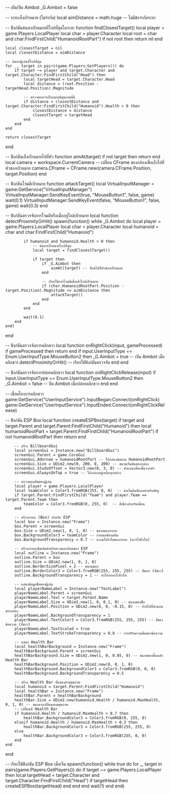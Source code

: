 -- เปิด/ปิด Aimbot
_G.Aimbot = false

-- ระยะเล็งเป้าหมาย (ไม่จำกัด)
local aimDistance = math.huge -- ไม่มีข้อจำกัดระยะ

-- ฟังก์ชันค้นหาเป้าหมายที่ใกล้ที่สุดในระยะ
function findClosestTarget()
    local player = game.Players.LocalPlayer
    local char = player.Character
    local root = char and char:FindFirstChild("HumanoidRootPart")
    if not root then return nil end

    local closestTarget = nil
    local closestDistance = aimDistance

    -- ค้นหาผู้เล่นที่ใกล้ที่สุด
    for _, target in pairs(game.Players:GetPlayers()) do
        if target ~= player and target.Character and target.Character:FindFirstChild("Head") then
            local targetHead = target.Character.Head
            local distance = (root.Position - targetHead.Position).Magnitude

            -- ตรวจสอบว่าเป้าหมายมีสุขภาพที่ดี
            if distance < closestDistance and target.Character:FindFirstChild("Humanoid").Health > 0 then
                closestDistance = distance
                closestTarget = targetHead
            end
        end
    end

    return closestTarget
end

-- ฟังก์ชันเล็งเป้าหมายไปที่หัว
function aimAt(target)
    if not target then return end
    local camera = workspace.CurrentCamera
    -- เปลี่ยน CFrame ของกล้องเพื่อเล็งไปที่หัวของเป้าหมาย
    camera.CFrame = CFrame.new(camera.CFrame.Position, target.Position)
end

-- ฟังก์ชันโจมตีเป้าหมาย
function attackTarget()
    local VirtualInputManager = game:GetService("VirtualInputManager")
    VirtualInputManager:SendKeyEvent(true, "MouseButton1", false, game)
    wait(0.1)
    VirtualInputManager:SendKeyEvent(false, "MouseButton1", false, game)
    wait(0.3)
end

-- ฟังก์ชันตรวจจับการโจมตีหรือเมื่ออยู่ใกล้เป้าหมาย
local function detectProximityOrHit()
    spawn(function()
        while _G.Aimbot do
            local player = game.Players.LocalPlayer
            local char = player.Character
            local humanoid = char and char:FindFirstChild("Humanoid")

            if humanoid and humanoid.Health > 0 then
                -- ค้นหาเป้าหมายใกล้ที่สุด
                local target = findClosestTarget()

                if target then
                    if _G.Aimbot then
                        aimAt(target) -- ล็อคไปที่หัวของเป้าหมาย
                    end

                    -- เรียกใช้การโจมตีเมื่อเข้าใกล้เป้าหมาย
                    if (char.HumanoidRootPart.Position - target.Position).Magnitude <= aimDistance then
                        attackTarget()
                    end
                end
            end

            wait(0.1)
        end
    end)
end

-- ฟังก์ชันตรวจจับการคลิกขวา
local function onRightClick(input, gameProcessed)
    if gameProcessed then return end
    if input.UserInputType == Enum.UserInputType.MouseButton2 then
        _G.Aimbot = true  -- เปิด Aimbot เมื่อคลิกขวา
        detectProximityOrHit() -- เรียกใช้ฟังก์ชันตรวจจับ
    end
end

-- ฟังก์ชันตรวจจับการปล่อยคลิกขวา
local function onRightClickRelease(input)
    if input.UserInputType == Enum.UserInputType.MouseButton2 then
        _G.Aimbot = false  -- ปิด Aimbot เมื่อปล่อยคลิกขวา
    end
end

-- เชื่อมโยงการคลิกขวา
game:GetService("UserInputService").InputBegan:Connect(onRightClick)
game:GetService("UserInputService").InputEnded:Connect(onRightClickRelease)

-- ฟังก์ชัน ESP Box
local function createESPBox(target)
    if target and target.Parent and target.Parent:FindFirstChild("Humanoid") then
        local humanoidRootPart = target.Parent:FindFirstChild("HumanoidRootPart")
        if not humanoidRootPart then return end

        -- สร้าง BillboardGui
        local screenGui = Instance.new("BillboardGui")
        screenGui.Parent = game.CoreGui
        screenGui.Adornee = humanoidRootPart -- ให้กล่องติดตาม HumanoidRootPart
        screenGui.Size = UDim2.new(0, 200, 0, 200) -- ขนาดเริ่มต้นของกล่อง
        screenGui.StudsOffset = Vector3.new(0, 3, 0) -- ตำแหน่งที่ยกขึ้นจากหัว
        screenGui.AlwaysOnTop = true -- ให้กล่องอยู่เหนือทุกอย่าง

        -- ตรวจสอบทีมของผู้เล่น
        local player = game.Players.LocalPlayer
        local teamColor = Color3.fromRGB(255, 0, 0)  -- ค่าเริ่มต้นสีแดงสำหรับศัตรู
        if target.Parent:FindFirstChild("Team") and player.Team == target.Parent.Team then
            teamColor = Color3.fromRGB(0, 255, 0)  -- สีเขียวสำหรับเพื่อน
        end

        -- สร้างกรอบ (Box) สำหรับ ESP
        local box = Instance.new("Frame")
        box.Parent = screenGui
        box.Size = UDim2.new(1, 0, 1, 0) -- ขนาดของกรอบ
        box.BackgroundColor3 = teamColor -- กำหนดสีตามทีม
        box.BackgroundTransparency = 0.7 -- ความโปร่งใสของกรอบ (ควรโปร่งใส)

        -- สร้างกรอบเพิ่มเติมสำหรับความละเอียดของ ESP
        local outline = Instance.new("Frame")
        outline.Parent = box
        outline.Size = UDim2.new(1, 0, 1, 0)
        outline.BorderSizePixel = 2 -- ขนาดขอบ
        outline.BorderColor3 = Color3.fromRGB(255, 255, 255) -- สีขอบ (สีขาว)
        outline.BackgroundTransparency = 1 -- ทำให้กรอบโปร่งใส

        -- แสดงข้อมูลชื่อของผู้เล่น
        local playerNameLabel = Instance.new("TextLabel")
        playerNameLabel.Parent = screenGui
        playerNameLabel.Text = target.Parent.Name
        playerNameLabel.Size = UDim2.new(1, 0, 0.1, 0) -- ขนาดของชื่อ
        playerNameLabel.Position = UDim2.new(0, 0, -0.15, 0) -- ย้ายไปที่ด้านบนของกล่อง
        playerNameLabel.BackgroundTransparency = 1
        playerNameLabel.TextColor3 = Color3.fromRGB(255, 255, 255) -- สีของข้อความ (สีขาว)
        playerNameLabel.TextScaled = true
        playerNameLabel.TextStrokeTransparency = 0.8 -- การปรับความมืดของข้อความ

        -- แสดง Health Bar
        local healthBarBackground = Instance.new("Frame")
        healthBarBackground.Parent = screenGui
        healthBarBackground.Size = UDim2.new(1, 0, 0.05, 0) -- ขนาดของพื้นหลัง Health Bar
        healthBarBackground.Position = UDim2.new(0, 0, 1, 0)
        healthBarBackground.BackgroundColor3 = Color3.fromRGB(0, 0, 0)
        healthBarBackground.BackgroundTransparency = 0.5

        -- สร้าง Health Bar ที่แสดงตามสุขภาพ
        local humanoid = target.Parent:FindFirstChild("Humanoid")
        local healthBar = Instance.new("Frame")
        healthBar.Parent = healthBarBackground
        healthBar.Size = UDim2.new(humanoid.Health / humanoid.MaxHealth, 0, 1, 0) -- ขนาดจะเปลี่ยนตามสุขภาพ
        -- เปลี่ยนสี Health Bar
        if humanoid.Health / humanoid.MaxHealth > 0.7 then
            healthBar.BackgroundColor3 = Color3.fromRGB(0, 255, 0)
        elseif humanoid.Health / humanoid.MaxHealth > 0.3 then
            healthBar.BackgroundColor3 = Color3.fromRGB(255, 255, 0)
        else
            healthBar.BackgroundColor3 = Color3.fromRGB(255, 0, 0)
        end
    end
end

-- เรียกใช้ฟังก์ชัน ESP Box เมื่อเริ่ม
spawn(function()
    while true do
        for _, target in pairs(game.Players:GetPlayers()) do
            if target ~= game.Players.LocalPlayer then
                local targetHead = target.Character and target.Character:FindFirstChild("Head")
                if targetHead then
                    createESPBox(targetHead)
                end
            end
        end
        wait(1)
    end
end)

